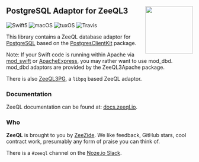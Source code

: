 <h2>PostgreSQL Adaptor for ZeeQL3
  <img src="http://zeezide.com/img/ZeeQLIcon1024-QL.svg"
       align="right" width="128" height="128" />
</h2>

![Swift5](https://img.shields.io/badge/swift-5-blue.svg)
![macOS](https://img.shields.io/badge/os-macOS-green.svg?style=flat)
![tuxOS](https://img.shields.io/badge/os-tuxOS-green.svg?style=flat)
![Travis](https://travis-ci.org/ZeeQL/ZeeQL3PG.svg?branch=develop)

This library contains a ZeeQL database adaptor for
[PostgreSQL](https://www.postgresql.org)
based on the
[PostgresClientKit](https://github.com/codewinsdotcom/PostgresClientKit.git)
package.

Note: If your Swift code is running within Apache via
[mod_swift](http://mod-swift.org)
or
[ApacheExpress](http://apacheexpress.io/),
you may rather want to use mod_dbd.
mod_dbd adaptors are provided by the
ZeeQL3Apache
package.

There is also [ZeeQL3PG](https://github.com/ZeeQL/ZeeQL3PG),
a `libpq` based ZeeQL adaptor.


### Documentation

ZeeQL documentation can be found at:
[docs.zeeql.io](http://docs.zeeql.io/).

### Who

**ZeeQL** is brought to you by
[ZeeZide](http://zeezide.de).
We like feedback, GitHub stars, cool contract work,
presumably any form of praise you can think of.

There is a `#zeeql` channel on the [Noze.io Slack](http://slack.noze.io).
